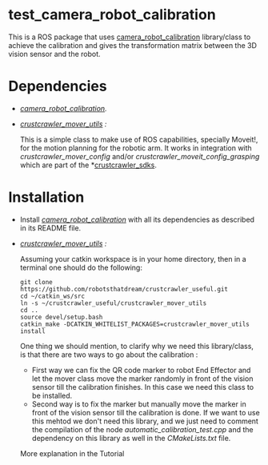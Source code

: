 # test_camera_robot_calibration
This is a ROS package that uses [camera_robot_calibration](https://github.com/robotsthatdream/camera_robot_calibration.git) library/class to achieve the calibration and gives the transformation matrix between the 3D vision sensor and the robot.

# Dependencies
- *[camera_robot_calibration](https://github.com/robotsthatdream/camera_robot_calibration.git).*
- *[crustcrawler_mover_utils](https://github.com/robotsthatdream/crustcrawler_useful.git) :* 

  This is a simple class to make use of ROS capabilities, specially Moveit!, for the motion planning for the robotic arm. It works in integration with *crustcrawler_mover_config* and/or *crustcrawler_moveit_config_grasping* which are part of the *[crustcrawler_sdks](https://github.com/robotsthatdream/crustcrawler_dream.git).

# Installation
- Install *[camera_robot_calibration](https://github.com/robotsthatdream/camera_robot_calibration.git)* with all its dependencies as described in its README file.
- *[crustcrawler_mover_utils](https://github.com/robotsthatdream/crustcrawler_useful.git) :*
  
  Assuming your catkin workspace is in your home directory, then in a terminal one should do the following:
  ```
  git clone https://github.com/robotsthatdream/crustcrawler_useful.git
  cd ~/catkin_ws/src
  ln -s ~/crustcrawler_useful/crustcrawler_mover_utils
  cd ..
  source devel/setup.bash
  catkin_make -DCATKIN_WHITELIST_PACKAGES=crustcrawler_mover_utils install
  ```
  
  One thing we should mention, to clarify why we need this library/class, is that there are two ways to go about the calibration :
  - First way we can fix the QR code marker to robot End Effector and let the mover class move the marker randomly in front of the vision sensor till the calibration finishes. In this case we need this class to be installed.
  - Second way is to fix the marker but manually move the marker in front of the vision sensor till the calibration is done. If we want to use this mehtod we don't need this library, and we just need to comment the compilation of the node *automatic_calibration_test.cpp* and the dependency on this library as well in the *CMakeLists.txt* file.
  
  More explanation in the Tutorial
